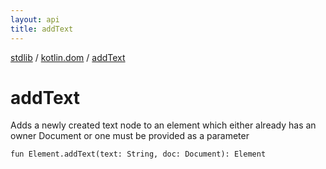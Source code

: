```yaml
---
layout: api
title: addText
---
```

[stdlib](../index.md) / [kotlin.dom](index.md) / [addText](addText.md)

# addText
Adds a newly created text node to an element which either already has an owner Document or one must be provided as a parameter
```
fun Element.addText(text: String, doc: Document): Element
```
